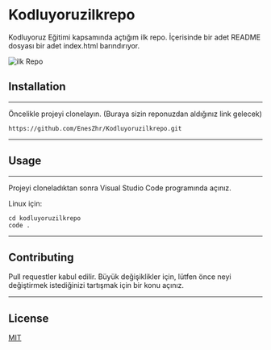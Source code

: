 
# Kodluyoruzilkrepo
Kodluyoruz Eğitimi kapsamında açtığım ilk repo. İçerisinde bir adet README dosyası bir adet index.html barındırıyor.

![ilk Repo](https://avatars.githubusercontent.com/u/30476529?s=280&v=4)

## Installation 

---

Öncelikle projeyi clonelayın. (Buraya sizin reponuzdan aldığınız link gelecek)

```
https://github.com/EnesZhr/Kodluyoruzilkrepo.git
```

---

## Usage

***
Projeyi cloneladıktan sonra Visual Studio Code programında açınız.

Linux için:

```
cd kodluyoruzilkrepo
code .
```

***

## Contributing

Pull requestler kabul edilir. Büyük değişiklikler için, lütfen önce neyi değiştirmek istediğinizi tartışmak için bir konu açınız.

---

## License

[MIT](https://choosealicense.com/licenses/mit/)
